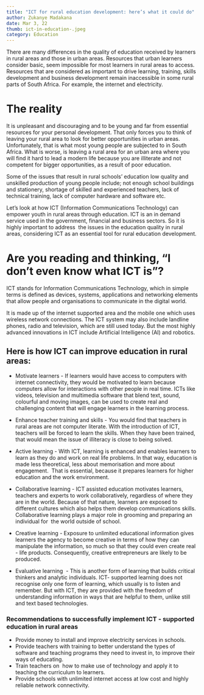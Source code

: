 ```yaml
---
title: "ICT for rural education development: here’s what it could do"
author: Zukanye Madakana
date: Mar 3, 22
thumb: ict-in-education-.jpeg
category: Education
---
```

There are many differences in the quality of education received by learners in rural areas and those in urban areas. Resources that urban learners consider basic, seem impossible for most learners in rural areas to access. Resources that are considered as important to drive learning, training, skills development and business development remain inaccessible in some rural parts of South Africa. For example, the internet and electricity. 



# The reality 

It is unpleasant and discouraging and  to be young and far from essential resources for your personal development. That only forces you to think of leaving your rural area to look for better opportunities in urban areas. Unfortunately, that is what most young people are subjected to in South Africa. What is worse, is leaving a rural area for an urban area where you will find it hard to lead a modern life because you are illiterate and not competent for bigger opportunities, as a result of poor education. 



Some of the issues that result in rural schools’ education low quality and unskilled production of young people include; not enough school buildings and stationery, shortage of skilled and experienced teachers, lack of technical training, lack of computer hardware and software etc. 



Let’s look at how ICT (Information Communications Technology) can empower youth in rural areas through education. ICT is an in demand service used in the government, financial and business sectors. So it is highly important to address  the issues in the education quality in rural areas, considering ICT as an essential tool for rural education development. 

# Are you reading and thinking, “I don’t even know what ICT is”? 

ICT stands for Information Communications Technology, which in simple terms is defined as devices, systems, applications and networking elements that allow people and organisations to communicate in the digital world. 



It is made up of the internet supported area and the mobile one which uses wireless network connections. The ICT system may also include landline phones, radio and television, which are still used today. But the most highly advanced innovations in ICT include Artificial Intelligence (AI) and robotics. 



## Here is how ICT can improve education in rural areas: 



* Motivate learners - If learners would have access to computers with internet connectivity, they would be motivated to learn because computers allow for interactions with other people in real time. ICTs like videos, television and multimedia software that blend text, sound, colourful and moving images, can be used to create real and challenging content that will engage learners in the learning process. 



* Enhance teacher training and skills - You would find that teachers in rural areas are not computer literate. With the introduction of ICT, teachers will be forced to learn the skills. When they have been trained, that would mean the issue of illiteracy is close to being solved. 



* Active learning - With ICT, learning is enhanced and enables learners to learn as they do and work on real life problems. In that way, education is made less theoretical, less about memorisation and more about engagement.  That is essential, because it prepares learners for higher education and the work environment. 



* Collaborative learning - ICT assisted education motivates learners, teachers and experts to work collaboratively, regardless of where they are in the world. Because of that nature, learners are exposed to different cultures which also helps them develop communications skills. Collaborative learning plays a major role in grooming and preparing an individual for  the world outside of school.



* Creative learning - Exposure to unlimited educational information gives learners the agency to become creative in terms of how they can manipulate the information, so much so that they could even create real - life products. Consequently, creative entrepreneurs are likely to be produced.


* Evaluative learning  - This is another form of learning that builds critical thinkers and analytic individuals. ICT- supported learning does not recognise only one form of learning, which usually is to listen and remember. But with ICT, they are provided with the freedom of understanding information in ways that are helpful to them, unlike still and text based technologies. 



### Recommendations to successfully implement ICT - supported education in rural areas 



* Provide money to install and improve electricity services in schools.
* Provide teachers with training to better understand the types of software and teaching programs they need to invest in, to improve their ways of educating. 
* Train teachers on  how to make use of technology and apply it to teaching the curriculum to learners. 
* Provide schools with unlimited internet access at low cost and highly reliable network connectivity.